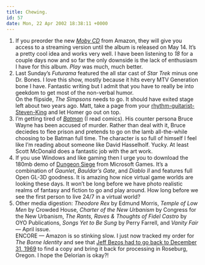 ```yaml
---
title: Chewing.
id: 57
date: Mon, 22 Apr 2002 18:38:11 +0000
---
```


1. If you preorder the new [*Moby <span class="caps">CD</span>*](http://www.amazon.com/exec/obidos/ASIN/B0000668IF/qid=1019524631/sr=8-1/ref=sr_8_71_1/102-7473703-7061723) from Amazon, they will give you access to a streaming version until the album is released on May 14. It’s a pretty cool idea and works very well. I have been listening to *18* for a couple days now and so far the only downside is the lack of enthusiasm I have for this album. *Play* was much, much better.  
 2. Last Sunday’s *Futurama* featured the all star cast of *Star Trek* minus one Dr. Bones. I love this show, mostly because it hits every <span class="caps">MTV</span> Generation bone I have. Fantastic writing but I admit that you have to really be into geekdom to get most of the non-verbal humor.  
 On the flipside, *The Simpsons* needs to go. It should have exited stage left about two years ago. Matt, take a page from your [rhythm-guitarist-Steven-King](http://www.dqydj.com/rbr.htm) and let Homer go out on top.  
 3. I’m getting tired of [*Batman*](http://www.batman.com/directcurrents/comics/Jun_19/ww_hike.html) (I read comics). His counter persona Bruce Wayne has been accused of murder. Rather than deal with it, Bruce deciedes to flee prison and pretends to go on the lamb all-the-while choosing to be Batman full time. The character is so full of himself I feel like I’m reading about someone like David Hasselholf. Yucky. At least Scott McDonald does a fantastic job with the art work.  
 4. If you use Windows and like gaming then I urge you to download the 180mb demo of [Dungeon Siege](http://www.dungeonsiege.com/index.shtml) from Microsoft Games. It’s a combination of *Gaunlet*, *Bauldar’s Gate*, and *Diablo II* and features full Open <span class="caps">GL-3D</span> goodness. It is amazing how nice virtual game worlds are looking these days. It won’t be long before we have photo realistic realms of fantasy and fiction to go and play around. How long before we see the first person to live 24/7 in a virtual world?  
 5. Other media digestion: *Theodore Rex* by Edmund Morris, *Temple of Low Men* by Crowded House, *Charter of the New Urbanism* by Congress for the New Urbanism, *The Rants, Raves & Thoughts of Fidel Castro* by <span class="caps">OYO</span> Publications, *Songs Yet to Be Sung* by Perry Farrell, and *Vanity Fair* — April issue.  
<span class="caps">ENCORE</span> — Amazon is so stinking slow. I just now tracked my order for *The Borne Identity* and see that [Jeff Bezos had to go back to December 31, 1969](http://www.gregstorey.com/airbag/aft/amazon.gif) to find a copy and bring it back for processing in Roseburg, Oregon. I hope the Delorian is okay?!


